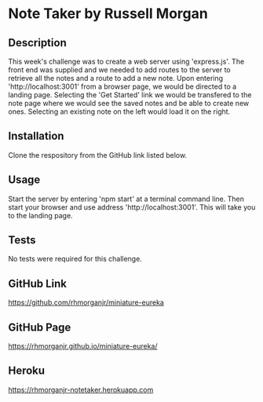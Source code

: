 # Note Taker by Russell Morgan

## Description
This week's challenge was to create a web server using 'express.js'. The front end was supplied and we needed to add routes to the server to retrieve all the notes and a route to add a new note. Upon entering 'http://localhost:3001' from a browser page, we would be directed to a landing page. Selecting the 'Get Started' link we would be transfered to the note page where we would see the saved notes and be able to create new ones. Selecting an existing note on the left would load it on the right.


## Installation
Clone the respository from the GitHub link listed below.


## Usage
Start the server by entering 'npm start' at a terminal command line. Then start your browser and use address 'http://localhost:3001'. This will take you to the landing page.


## Tests
No tests were required for this challenge.


## GitHub Link
https://github.com/rhmorganjr/miniature-eureka


## GitHub Page
https://rhmorganjr.github.io/miniature-eureka/


## Heroku
https://rhmorganjr-notetaker.herokuapp.com
